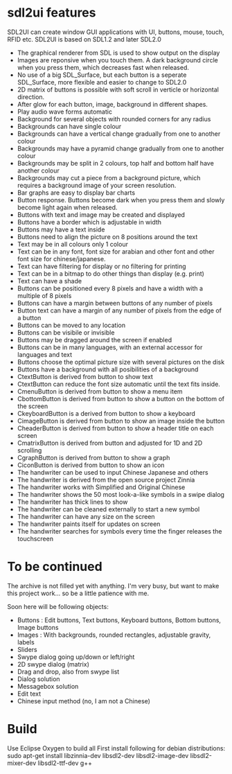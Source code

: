 sdl2ui features
===============
SDL2UI can create window GUI applications with UI, buttons, mouse, touch, RFID etc.
SDL2UI is based on SDL1.2 and later SDL2.0

- The graphical renderer from SDL is used to show output on the display
- Images are reponsive when you touch them. A dark background circle when you press them, which decreases fast when released.
- No use of a big SDL_Surface, but each button is a seperate SDL_Surface, more flexible and easier to change to SDL2.0
- 2D matrix of buttons is possible with soft scroll in verticle or horizontal direction.
- After glow for each button, image, background in different shapes.
- Play audio wave forms automatic
- Background for several objects with rounded corners for any radius
- Backgrounds can have single colour
- Backgrounds can have a vertical change gradually from one to another colour
- Backgrounds may have a pyramid change gradually from one to another colour
- Backgrounds may be split in 2 colours, top half and bottom half have another colour
- Backgrounds may cut a piece from a background picture, which requires a background image of your screen resolution.
- Bar graphs are easy to display bar charts
- Button response. Buttons become dark when you press them and slowly become light again when released.
- Buttons with text and image may be created and displayed
- Buttons have a border which is adjustable in width
- Buttons may have a text inside
- Buttons need to align the picture on 8 positions around the text
- Text may be in all colours only 1 colour
- Text can be in any font, font size for arabian and other font and other font size for chinese/japanese.
- Text can have filtering for display or no filtering for printing
- Text can be in a bitmap to do other things than display (e.g. print)
- Text can have a shade
- Buttons can be positioned every 8 pixels and have a width with a multiple of 8 pixels
- Buttons can have a margin between buttons of any number of pixels
- Button text can have a margin of any number of pixels from the edge of a button
- Buttons can be moved to any location
- Buttons can be visibile or invisible
- Buttons may be dragged around the screen if enabled
- Buttons can be in many languages, with an external accessor for languages and text
- Buttons choose the optimal picture size with several pictures on the disk
- Buttons have a background with all posibilities of a background
- CtextButton is derived from button to show text
- CtextButton can reduce the font size automatic until the text fits inside.
- CmenuButton is derived from button to show a menu item
- CbottomButton is derived from button to show a button on the bottom of the screen
- CkeyboardButton is a derived from button to show a keyboard
- CimageButton is derived from button to show an image inside the button
- CheaderButton is derived from button to show a header title on each screen
- CmatrixButton is derived from button and adjusted for 1D and 2D scrolling
- CgraphButton is derived from button to show a graph
- CiconButton is derived from button to show an icon
- The handwriter can be used to input Chinese Japanese and others
- The handwriter is derived from the open source project Zinnia
- The handwriter works with Simplified and Original Chinese
- The handwriter shows the 50 most look-a-like symbols in a swipe dialog
- The handwriter has thick lines to show
- The handwriter can be cleaned externally to start a new symbol
- The handwriter can have any size on the screen
- The handwriter paints itself for updates on screen
- The handwriter searches for symbols every time the finger releases the touchscreen
  
To be continued
===============
The archive is not filled yet with anything. I'm very busy, but want to make this project work... so be a little patience with me.

Soon here will be following objects:
- Buttons : Edit buttons, Text buttons, Keyboard buttons, Bottom buttons, Image buttons
- Images : With backgrounds, rounded rectangles, adjustable gravity, labels
- Sliders
- Swype dialog going up/down or left/right
- 2D swype dialog (matrix)
- Drag and drop, also from swype list
- Dialog solution
- Messagebox solution
- Edit text
- Chinese input method (no, I am not a Chinese)

Build
=====
Use Eclipse Oxygen to build all
First install following for debian distributions:
sudo apt-get install libzinnia-dev libsdl2-dev libsdl2-image-dev libsdl2-mixer-dev libsdl2-ttf-dev g++


